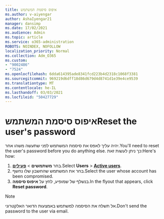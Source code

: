 ```yaml
---
title: איפוס סיסמת המשתמש
ms.author: v-aiyengar
author: AshaIyengar21
manager: dansimp
ms.date: 17/02/2021
ms.audience: Admin
ms.topic: article
ms.service: o365-administration
ROBOTS: NOINDEX, NOFOLLOW
localization_priority: Normal
ms.collection: Adm_O365
ms.custom:
- "9002486"
- "7524"
ms.openlocfilehash: 6dda614395ade8341fcd223b4d2318c1068f3381
ms.sourcegitcommit: 969219d6dff18d86d679d4d8741d1e39e4ce9539
ms.translationtype: MT
ms.contentlocale: he-IL
ms.lasthandoff: 03/03/2021
ms.locfileid: "50427729"
---
```

# <a name="reset-the-users-password"></a><span data-ttu-id="a93af-102">איפוס סיסמת המשתמש</span><span class="sxs-lookup"><span data-stu-id="a93af-102">Reset the user's password</span></span>

<span data-ttu-id="a93af-103">יהיה עליך לאפס את סיסמת המשתמש לפני שתעשה משהו אחר.</span><span class="sxs-lookup"><span data-stu-id="a93af-103">You'll need to reset the user's password before you do anything else.</span></span> <span data-ttu-id="a93af-104">כך ניתן לעשות זאת:</span><span class="sxs-lookup"><span data-stu-id="a93af-104">Here's how:</span></span>

1. <span data-ttu-id="a93af-105">בחר **משתמשים**  >  **[פעילים](https://go.microsoft.com/fwlink/p/?linkid=834822)**.</span><span class="sxs-lookup"><span data-stu-id="a93af-105">Select **Users** > **[Active users](https://go.microsoft.com/fwlink/p/?linkid=834822)**.</span></span>
1. <span data-ttu-id="a93af-106">בחר את המשתמש שהחשבון שלו נחשף.</span><span class="sxs-lookup"><span data-stu-id="a93af-106">Select the user whose account has been compromised.</span></span>
1. <span data-ttu-id="a93af-107">בנשלף של שמופיע, לחץ על **איפוס סיסמה**.</span><span class="sxs-lookup"><span data-stu-id="a93af-107">In the flyout that appears, click **Reset password**.</span></span>

> [!NOTE]
> <span data-ttu-id="a93af-108">אל תשלח את הסיסמה למשתמש באמצעות הדואר האלקטרוני.</span><span class="sxs-lookup"><span data-stu-id="a93af-108">Don't send the password to the user via email.</span></span>
